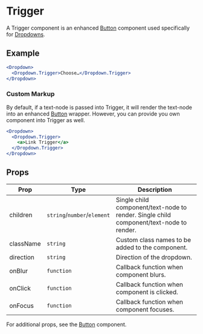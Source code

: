 # Trigger

A Trigger component is an enhanced [Button](../Button) component used specifically for [Dropdowns](./Dropdown.md).


## Example

```jsx
<Dropdown>
  <Dropdown.Trigger>Choose…</Dropdown.Trigger>
</Dropdown>
```


### Custom Markup

By default, if a text-node is passed into Trigger, it will render the text-node into an enhanced [Button](../../Button) wrapper. However, you can provide you own component into Trigger as well.

```jsx
<Dropdown>
  <Dropdown.Trigger>
    <a>Link Trigger</a>
  </Dropdown.Trigger>
</Dropdown>
```


## Props

| Prop | Type | Description |
| --- | --- | --- |
| children | `string`/`number`/`element` | Single child component/text-node to render. Single child component/text-node to render. |
| className | `string` | Custom class names to be added to the component. |
| direction | `string` | Direction of the dropdown. |
| onBlur | `function` | Callback function when component blurs. |
| onClick | `function` | Callback function when component is clicked. |
| onFocus | `function` | Callback function when component focuses. |

For additional props, see the [Button](../Button) component.
